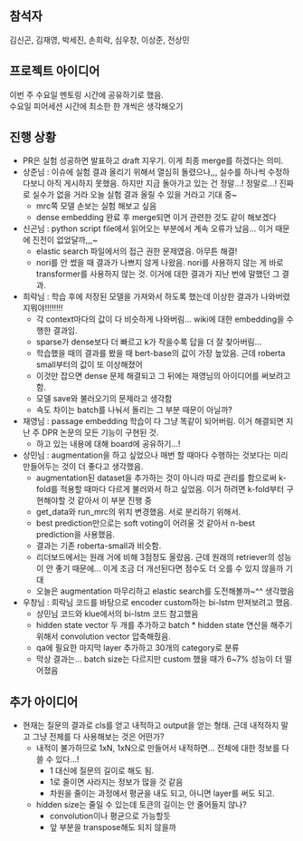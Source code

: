 ## 참석자
김신곤, 김재영, 박세진, 손희락, 심우창, 이상준, 전상민

## 프로젝트 아이디어
이번 주 수요일 멘토링 시간에 공유하기로 했음.  
수요일 피어세션 시간에 최소한 한 개씩은 생각해오기

## 진행 상황
- PR은 실험 성공하면 발표하고 draft 지우기. 이게 최종 merge를 하겠다는 의미.  
- 상준님 : 이슈에 실험 결과 올리기 위해서 열심히 돌렸으나,,, 실수를 하나씩 수정하다보니 아직 게시하지 못했음. 하지만 지금 돌아가고 있는 건 정말...! 정말로...! 진짜로 실수가 없을 거라 오늘 실험 결과 올릴 수 있을 거라고 기대 중~
  - mrc쪽 모델 손보는 실험 해보고 싶음
  - dense embedding 완료 후 merge되면 이거 관련한 것도 같이 해보겠다
- 신곤님 : python script file에서 읽어오는 부분에서 계속 오류가 났음... 이거 때문에 진전이 없었달까,,,~
  - elastic search 파일에서의 접근 권한 문제였음. 아무튼 해결!
  - nori를 안 썼을 때 결과가 나쁘지 않게 나왔음. nori를 사용하지 않는 게 바로 transformer를 사용하지 않는 것. 이거에 대한 결과가 지난 번에 말했던 그 결과.
- 희락님 : 학습 후에 저장된 모델을 가져와서 하도록 했는데 이상한 결과가 나와버렸지뭐야!!!!!!!!
  - 각 context마다의 값이 다 비슷하게 나와버림... wiki에 대한 embedding을 수행한 결과임.
  - sparse가 dense보다 더 빠르고 k가 작을수록 답을 더 잘 찾아버림...
  - 학습했을 때의 결과를 봤을 때 bert-base의 값이 가장 높았음. 근데 roberta small부터의 값이 또 이상해졌어
  - 이것만 잡으면 dense 문제 해결되고 그 뒤에는 재영님의 아이디어를 써보려고 함.
  - 모델 save와 불러오기의 문제라고 생각함
  - 속도 차이는 batch를 나눠서 돌리는 그 부분 때문이 아닐까?
- 재영님 : passage embedding 학습이 다 그냥 똑같이 되어버림. 이거 해결되면 지난 주 DPR 논문의 모든 기능이 구현된 것.
  - 하고 있는 내용에 대해 board에 공유하기...!
- 상민님 : augmentation을 하고 싶었으나 매번 할 때마다 수행하는 것보다는 미리 만들어두는 것이 더 좋다고 생각했음.
  - augmentation된 dataset을 추가하는 것이 아니라 따로 관리를 함으로써 k-fold를 적용할 때마다 다르게 불러와서 하고 싶었음. 이거 하려면 k-fold부터 구현해야할 것 같아서 이 부분 진행 중
  - get_data와 run_mrc의 위치 변경했음. 서로 분리하기 위해서.
  - best prediction만으로는 soft voting이 어려울 것 같아서 n-best prediction을 사용했음.
  - 결과는 기존 roberta-small과 비슷함. 
  - 리더보드에서는 원래 거에 비해 3점정도 올랐음. 근데 원래의 retriever의 성능이 안 좋기 때문에... 이게 조금 더 개선된다면 점수도 더 오를 수 있지 않을까 기대
  - 오늘은 augmentation 마무리하고 elastic search를 도전해볼까~^^ 생각했음
- 우창님 : 희락님 코드를 바탕으로 encoder custom하는 bi-lstm 만져보려고 했음.
  - 상민님 코드와 klue에서의 bi-lstm 코드 참고했음
  - hidden state vector 두 개를 추가하고 batch * hidden state 연산을 해주기 위해서 convolution vector 압축해줬음.
  - qa에 필요한 마지막 layer 추가하고 30개의 category로 분류
  - 막상 결과는... batch size는 다르지만 custom 했을 때가 6~7% 성능이 더 떨어졌음

## 추가 아이디어
- 현재는 질문의 결과로 cls를 얻고 내적하고 output을 얻는 형태. 근데 내적하지 말고 그냥 전체를 다 사용해보는 것은 어떤가?
  - 내적이 불가하므로 1xN, 1xN으로 만들어서 내적하면... 전체에 대한 정보를 다 쓸 수 있다...!
    - 1 대신에 질문의 길이로 해도 됨.
    - 1로 줄이면 사라지는 정보가 많을 것 같음
    - 차원을 줄이는 과정에서 평균을 내도 되고, 아니면 layer를 써도 되고.
  - hidden size는 줄일 수 있는데 토큰의 길이는 안 줄어들지 않나?
    - convolution이나 평균으로 가능할듯
    - 앞 부분을 transpose해도 되지 않을까
